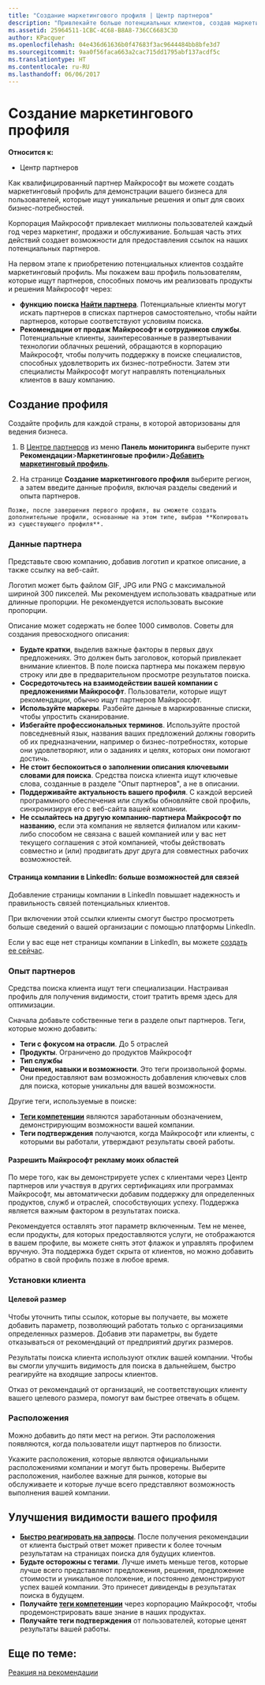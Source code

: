 ```yaml
---
title: "Создание маркетингового профиля | Центр партнеров"
description: "Привлекайте больше потенциальных клиентов, создав маркетинговый профиль в центре партнеров."
ms.assetid: 25964511-1CBC-4C68-B8A8-736CC6683C3D
author: KPacquer
ms.openlocfilehash: 04e436d61636b0f47683f3ac9644484bb8bfe3d7
ms.sourcegitcommit: 9aa0f56faca663a2cac715dd1795abf137acdf5c
ms.translationtype: HT
ms.contentlocale: ru-RU
ms.lasthandoff: 06/06/2017
---
```

# <a name="create-a-marketing-profile"></a>Создание маркетингового профиля

**Относится к:**

-  Центр партнеров

Как квалифицированный партнер Майкрософт вы можете создать маркетинговый профиль для демонстрации вашего бизнеса для пользователей, которые ищут уникальные решения и опыт для своих бизнес-потребностей.

Корпорация Майкрософт привлекает миллионы пользователей каждый год через маркетинг, продажи и обслуживание. Большая часть этих действий создает возможности для предоставления ссылок на наших потенциальных партнеров. 

На первом этапе к приобретению потенциальных клиентов создайте маркетинговый профиль. Мы покажем ваш профиль пользователям, которые ищут партнеров, способных помочь им реализовать продукты и решения Майкрософт через:

*  **функцию поиска [Найти партнера](https://partnercenter.microsoft.com/pcv/search)**. Потенциальные клиенты могут искать партнеров в списках партнеров самостоятельно, чтобы найти партнеров, которые соответствуют условиям поиска. 
*  **Рекомендации от продаж Майкрософт и сотрудников службы**. Потенциальные клиенты, заинтересованные в развертывании технологии облачных решений, обращаются в корпорацию Майкрософт, чтобы получить поддержку в поиске специалистов, способных удовлетворить их бизнес-потребности. Затем эти специалисты Майкрософт могут направлять потенциальных клиентов в вашу компанию.

## <a name="create-a-profile"></a>Создание профиля

Создайте профиль для каждой страны, в которой авторизованы для ведения бизнеса.

1.  В [Центре партнеров](http://go.microsoft.com/fwlink/p/?LinkId=808956) из меню **Панель мониторинга** выберите пункт **Рекомендации**&gt;**Маркетинговые профили**&gt;**[Добавить маркетинговый профиль](https://partnercenter.microsoft.com/pcv/publishing)**.

2.    На странице **Создание маркетингового профиля** выберите регион, а затем введите данные профиля, включая разделы сведений и опыта партнеров.

    Позже, после завершения первого профиля, вы сможете создать дополнительные профили, основанные на этом типе, выбрав **Копировать из существующего профиля**.

### <a href="" id="partner_info"></a>Данные партнера

Представьте свою компанию, добавив логотип и краткое описание, а также ссылку на веб-сайт. 

Логотип может быть файлом GIF, JPG или PNG с максимальной шириной 300 пикселей. Мы рекомендуем использовать квадратные или длинные пропорции. Не рекомендуется использовать высокие пропорции.

Описание может содержать не более 1000 символов. Советы для создания превосходного описания: 

*  **Будьте кратки**, выделив важные факторы в первых двух предложениях. Это должен быть заголовок, который привлекает внимание клиентов. В поле поиска партнера мы покажем первую строку или две в предварительном просмотре результатов поиска.
*  **Сосредоточьтесь на взаимодействии вашей компании с предложениями Майкрософт**. Пользователи, которые ищут рекомендации, обычно ищут партнеров Майкрософт.
*  **Используйте маркеры**. Разбейте данные в маркированные списки, чтобы упростить сканирование.
*  **Избегайте профессиональных терминов**. Используйте простой повседневный язык, названия ваших предложений должны говорить об их предназначении, например о бизнес-потребностях, которые они удовлетворяют, или о заданиях и целях, которых они помогают достичь.
*  **Не стоит беспокоиться о заполнении описания ключевыми словами для поиска**. Средства поиска клиента ищут ключевые слова, созданные в разделе "Опыт партнеров", а не в описании.
*  **Поддерживайте актуальность вашего профиля**. С каждой версией программного обеспечения или службы обновляйте свой профиль, синхронизируя его с веб-сайта вашей компании.
*  **Не ссылайтесь на другую компанию-партнера Майкрософт по названию**, если эта компания не является филиалом или каким-либо способом не связана с вашей компанией или у вас нет текущего соглашения с этой компанией, чтобы действовать совместно и (или) продвигать друг друга для совместных рабочих возможностей.

#### <a href="" id="linkedin"></a>Страница компании в LinkedIn: больше возможностей для связей

Добавление страницы компании в LinkedIn повышает надежность и правильность связей потенциальных клиентов. 

При включении этой ссылки клиенты смогут быстро просмотреть больше сведений о вашей организации с помощью платформы LinkedIn.

Если у вас еще нет страницы компании в LinkedIn, вы можете [создать ее сейчас](https://www.linkedin.com/company-beta/setup/new/).

### <a name="partner-expertise"></a>Опыт партнеров

Средства поиска клиента ищут теги специализации. Настраивая профиль для получения видимости, стоит тратить время здесь для оптимизации.

Сначала добавьте собственные теги в разделе опыт партнеров. Теги, которые можно добавить: 

*  **Теги с фокусом на отрасли**. До 5 отраслей
*  **Продукты**. Ограничено до продуктов Майкрософт
*  **Тип службы** 
*  **Решения, навыки и возможности**. Это теги произвольной формы. Они предоставляют вам возможность добавления ключевых слов для поиска, которые уникальны для вашей возможности.

Другие теги, используемые в поиске:
*  **[Теги компетенции](https://partner.microsoft.com/membership/competencies)** являются заработанным обозначением, демонстрирующим возможности вашей компании.
*  **Теги подтверждения** получаются, когда Майкрософт или клиенты, с которыми вы работали, утверждают результаты своей работы.

#### <a href="" id="#allow_us_to_endorse_areas_of_expertise"></a>Разрешить Майкрософт рекламу моих областей

По мере того, как вы демонстрируете успех с клиентами через Центр партнеров или участвуя в других сертификациях или программах Майкрософт, мы автоматически добавим поддержку для определенных продуктов, служб и отраслей, способствующих успеху. Поддержка является важным фактором в результатах поиска.

Рекомендуется оставлять этот параметр включенным. Тем не менее, если продукты, для которых предоставляются услуги, не отображаются в вашем профиле, вы можете снять этот флажок и управлять профилем вручную. Эта поддержка будет скрыта от клиентов, но можно добавить обратно в свой профиль позже в любое время.

### <a name="customer-preferences"></a>Установки клиента

#### <a href="" id="#target_size"></a>Целевой размер

Чтобы уточнить типы ссылок, которые вы получаете, вы можете добавить параметр, позволяющий работать только с организациями определенных размеров. Добавив эти параметры, вы будете отказываться от рекомендаций от предприятий других размеров.

Результаты поиска клиента используют отклик вашей компании. Чтобы вы смогли улучшить видимость для поиска в дальнейшем, быстро реагируйте на входящие запросы клиентов.

Отказ от рекомендаций от организаций, не соответствующих клиенту вашего целевого размера, помогут вам быстрее отвечать в общем.

### <a href="" id="#locations"></a> Расположения

Можно добавить до пяти мест на регион. Эти расположения появляются, когда пользователи ищут партнеров по близости. 

Укажите расположения, которые являются официальными расположениями компании и могут быть проверены. Выберите расположения, наиболее важные для рынков, которые вы обслуживаете и которые лучше всего представляют возможность выполнения вашей компании.

## <a name="improve-the-visibility-of-your-profile"></a>Улучшения видимости вашего профиля 

*  **[Быстро реагировать на запросы](responding-to-referrals.md)**. После получения рекомендации от клиента быстрый ответ может привести к более точным результатам на страницах поиска для будущих клиентов.
*  **Будьте осторожны с тегами**.  Лучше иметь меньше тегов, которые лучше всего представляют предложения, решения, предложение стоимости и уникальное положение, и постоянно демонстрируют успех вашей компании.  Это принесет дивиденды в результатах поиска в будущем.
*  **Получайте [теги компетенции](https://partner.microsoft.com/membership/competencies)** через корпорацию Майкрософт, чтобы продемонстрировать ваше знание в наших продуктах.
*  **Получайте теги подтверждения** от пользователей, которые ценят результаты вашей работы.

## <a name="related-topics"></a>Еще по теме:
[Реакция на рекомендации](responding-to-referrals.md)